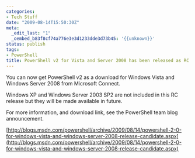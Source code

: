 ```yaml
---
categories:
- Tech Stuff
date: "2009-08-14T15:50:30Z"
meta:
  _edit_last: "1"
  _oembed_b83f8cf74a776e3e3d1233dde3d73b45: '{{unknown}}'
status: publish
tags:
- PowerShell
title: PowerShell v2 for Vista and Server 2008 has been released as RC
---
```

You can now get PowerShell v2 as a download for Windows Vista and Windows Server 2008 from Microsoft Connect.

Windows XP and Windows Server 2003 SP2 are not included in this RC release but they will be made available in future.

For more information, and download link, see the PowerShell team blog announcement.

[http://blogs.msdn.com/powershell/archive/2009/08/14/powershell-2-0-for-windows-vista-and-windows-server-2008-release-candidate.aspx](http://blogs.msdn.com/powershell/archive/2009/08/14/powershell-2-0-for-windows-vista-and-windows-server-2008-release-candidate.aspx)

